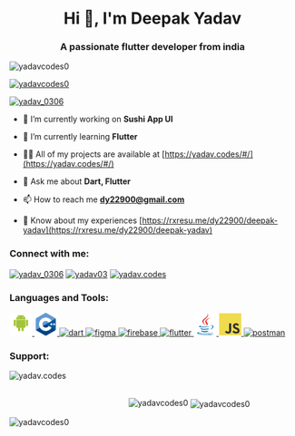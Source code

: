 <h1 align="center">Hi 👋, I'm Deepak Yadav</h1>
<h3 align="center">A passionate flutter developer from india</h3>

<p align="left"> <img src="https://komarev.com/ghpvc/?username=yadavcodes0&label=Profile%20views&color=0e75b6&style=flat" alt="yadavcodes0" /> </p>

<p align="left"> <a href="https://github.com/ryo-ma/github-profile-trophy"><img src="https://github-profile-trophy.vercel.app/?username=yadavcodes0" alt="yadavcodes0" /></a> </p>

<p align="left"> <a href="https://twitter.com/yadav_0306" target="blank"><img src="https://img.shields.io/twitter/follow/yadav_0306?logo=twitter&style=for-the-badge" alt="yadav_0306" /></a> </p>

- 🔭 I’m currently working on **Sushi App UI**

- 🌱 I’m currently learning **Flutter**

- 👨‍💻 All of my projects are available at [https://yadav.codes/#/](https://yadav.codes/#/)

- 💬 Ask me about **Dart, Flutter**

- 📫 How to reach me **dy22900@gmail.com**

- 📄 Know about my experiences [https://rxresu.me/dy22900/deepak-yadav](https://rxresu.me/dy22900/deepak-yadav)

<h3 align="left">Connect with me:</h3>
<p align="left">
<a href="https://twitter.com/yadav_0306" target="blank"><img align="center" src="https://raw.githubusercontent.com/rahuldkjain/github-profile-readme-generator/master/src/images/icons/Social/twitter.svg" alt="yadav_0306" height="30" width="40" /></a>
<a href="https://linkedin.com/in/yadav03" target="blank"><img align="center" src="https://raw.githubusercontent.com/rahuldkjain/github-profile-readme-generator/master/src/images/icons/Social/linked-in-alt.svg" alt="yadav03" height="30" width="40" /></a>
<a href="https://instagram.com/yadav.codes" target="blank"><img align="center" src="https://raw.githubusercontent.com/rahuldkjain/github-profile-readme-generator/master/src/images/icons/Social/instagram.svg" alt="yadav.codes" height="30" width="40" /></a>
</p>

<h3 align="left">Languages and Tools:</h3>
<p align="left"> <a href="https://developer.android.com" target="_blank" rel="noreferrer"> <img src="https://raw.githubusercontent.com/devicons/devicon/master/icons/android/android-original-wordmark.svg" alt="android" width="40" height="40"/> </a> <a href="https://www.w3schools.com/cpp/" target="_blank" rel="noreferrer"> <img src="https://raw.githubusercontent.com/devicons/devicon/master/icons/cplusplus/cplusplus-original.svg" alt="cplusplus" width="40" height="40"/> </a> <a href="https://dart.dev" target="_blank" rel="noreferrer"> <img src="https://www.vectorlogo.zone/logos/dartlang/dartlang-icon.svg" alt="dart" width="40" height="40"/> </a> <a href="https://www.figma.com/" target="_blank" rel="noreferrer"> <img src="https://www.vectorlogo.zone/logos/figma/figma-icon.svg" alt="figma" width="40" height="40"/> </a> <a href="https://firebase.google.com/" target="_blank" rel="noreferrer"> <img src="https://www.vectorlogo.zone/logos/firebase/firebase-icon.svg" alt="firebase" width="40" height="40"/> </a> <a href="https://flutter.dev" target="_blank" rel="noreferrer"> <img src="https://www.vectorlogo.zone/logos/flutterio/flutterio-icon.svg" alt="flutter" width="40" height="40"/> </a> <a href="https://www.java.com" target="_blank" rel="noreferrer"> <img src="https://raw.githubusercontent.com/devicons/devicon/master/icons/java/java-original.svg" alt="java" width="40" height="40"/> </a> <a href="https://developer.mozilla.org/en-US/docs/Web/JavaScript" target="_blank" rel="noreferrer"> <img src="https://raw.githubusercontent.com/devicons/devicon/master/icons/javascript/javascript-original.svg" alt="javascript" width="40" height="40"/> </a> <a href="https://postman.com" target="_blank" rel="noreferrer"> <img src="https://www.vectorlogo.zone/logos/getpostman/getpostman-icon.svg" alt="postman" width="40" height="40"/> </a> </p>

<h3 align="left">Support:</h3>
<p><a href="https://www.buymeacoffee.com/yadav.codes"> <img align="left" src="https://cdn.buymeacoffee.com/buttons/v2/default-yellow.png" height="50" width="210" alt="yadav.codes" /></a></p><br><br>

<p><img align="left" src="https://github-readme-stats.vercel.app/api/top-langs?username=yadavcodes0&show_icons=true&locale=en&layout=compact" alt="yadavcodes0" /></p>

<p>&nbsp;<img align="center" src="https://github-readme-stats.vercel.app/api?username=yadavcodes0&show_icons=true&locale=en" alt="yadavcodes0" /></p>

<p><img align="center" src="https://github-readme-streak-stats.herokuapp.com/?user=yadavcodes0&" alt="yadavcodes0" /></p>
